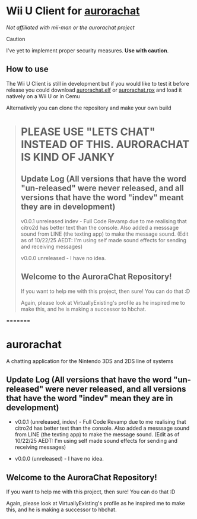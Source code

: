# **Wii U Client for [aurorachat](https://github.com/mii-man/aurorachat)**
*Not affiliated with mii-man or the aurorachat project*

> [!CAUTION]
> I've yet to implement proper security measures. **Use with caution**.

## How to use
The Wii U Client is still in development but if you would like to test it before release you could download [aurorachat.elf](aurorachat.elf) or [aurorachat.rpx](aurorachat.rpx) and load it natively on a Wii U or in Cemu

Alternatively you can clone the repository and make your own build

> <h1>PLEASE USE "LETS CHAT" INSTEAD OF THIS. AURORACHAT IS KIND OF JANKY</h1>
> 
> <h2>Update Log (All versions that have the word "un-released" were never released, and all versions that have the word "indev" meant they are in development)</h2>
> 
> v0.0.1 unreleased indev - Full Code Revamp due to me realising that citro2d has better text than the console. Also added a messsage sound from LINE (the texting app) to make the message sound. (Edit as of 10/22/25 AEDT: I'm using self made sound effects for sending and receiving messages)
> 
> v0.0.0 unreleased - I have no idea.
> 
> <h2>Welcome to the AuroraChat Repository!</h2>
> <p>If you want to help me with this project, then sure! You can do that :D</p>
> <p>Again, please look at VirtuallyExisting's profile as he inspired me to make this, and he is making a successor to hbchat.</p>
=======
<h1>aurorachat</h1>
A chatting application for the Nintendo 3DS and 2DS line of systems

<h2>Update Log (All versions that have the word "un-released" were never released, and all versions that have the word "indev" mean they are in development)</h2>

- v0.0.1 (unreleased, indev) - Full Code Revamp due to me realising that citro2d has better text than the console. Also added a messsage sound from LINE (the texting app) to make the message sound. (Edit as of 10/22/25 AEDT: I'm using self made sound effects for sending and receiving messages)


- v0.0.0 (unreleased) - I have no idea.

<h2>Welcome to the AuroraChat Repository!</h2>
<p>If you want to help me with this project, then sure! You can do that :D</p>
<p>Again, please look at VirtuallyExisting's profile as he inspired me to make this, and he is making a successor to hbchat.</p>